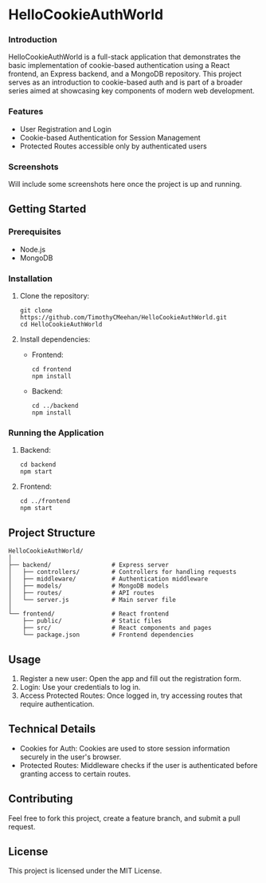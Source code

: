 # HelloCookieAuthWorld

### Introduction

HelloCookieAuthWorld is a full-stack application that demonstrates the basic implementation of cookie-based authentication using a React frontend, an Express backend, and a MongoDB repository. This project serves as an introduction to cookie-based auth and is part of a broader series aimed at showcasing key components of modern web development.
### Features

* User Registration and Login
* Cookie-based Authentication for Session Management
* Protected Routes accessible only by authenticated users

### Screenshots

Will include some screenshots here once the project is up and running.

## Getting Started
### Prerequisites

* Node.js
* MongoDB

### Installation
1. Clone the repository:
    ```
    git clone https://github.com/TimothyCMeehan/HelloCookieAuthWorld.git
    cd HelloCookieAuthWorld
    ```
2. Install dependencies:

    * Frontend:
        ```
        cd frontend
        npm install
        ```
    * Backend:
        ```
        cd ../backend
        npm install
        ```
### Running the Application

1. Backend:
    ```
    cd backend
    npm start
    ```
2. Frontend:
    ```
    cd ../frontend
    npm start
    ```
## Project Structure

```
HelloCookieAuthWorld/
│
├── backend/                 # Express server
│   ├── controllers/         # Controllers for handling requests
│   ├── middleware/          # Authentication middleware
│   ├── models/              # MongoDB models
│   ├── routes/              # API routes
│   └── server.js            # Main server file
│
└── frontend/                # React frontend
    ├── public/              # Static files
    ├── src/                 # React components and pages
    └── package.json         # Frontend dependencies
```

## Usage

1. Register a new user: Open the app and fill out the registration form.
2. Login: Use your credentials to log in.
3. Access Protected Routes: Once logged in, try accessing routes that require authentication.

## Technical Details

* Cookies for Auth: Cookies are used to store session information securely in the user's browser.
* Protected Routes: Middleware checks if the user is authenticated before granting access to certain routes.

## Contributing

Feel free to fork this project, create a feature branch, and submit a pull request.
## License

This project is licensed under the MIT License.
